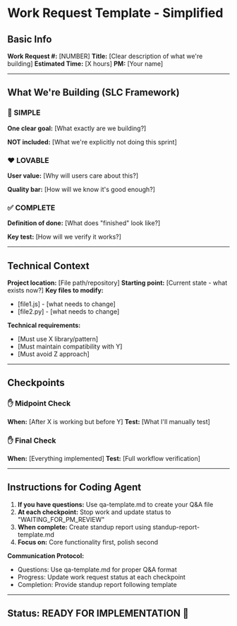 # Work Request Template - Simplified

## Basic Info

**Work Request #:** [NUMBER]
**Title:** [Clear description of what we're building]
**Estimated Time:** [X hours]
**PM:** [Your name]

---

## What We're Building (SLC Framework)

### 🎯 SIMPLE
**One clear goal:** [What exactly are we building?]

**NOT included:** [What we're explicitly not doing this sprint]

### ❤️ LOVABLE  
**User value:** [Why will users care about this?]

**Quality bar:** [How will we know it's good enough?]

### ✅ COMPLETE
**Definition of done:** [What does "finished" look like?]

**Key test:** [How will we verify it works?]

---

## Technical Context

**Project location:** [File path/repository]
**Starting point:** [Current state - what exists now?]
**Key files to modify:** 
- [file1.js] - [what needs to change]
- [file2.py] - [what needs to change]

**Technical requirements:**
- [Must use X library/pattern]
- [Must maintain compatibility with Y]
- [Must avoid Z approach]

---

## Checkpoints

### ✋ Midpoint Check
**When:** [After X is working but before Y]
**Test:** [What I'll manually test]

### ✋ Final Check  
**When:** [Everything implemented]
**Test:** [Full workflow verification]

---

## Instructions for Coding Agent

1. **If you have questions:** Use qa-template.md to create your Q&A file
2. **At each checkpoint:** Stop work and update status to "WAITING_FOR_PM_REVIEW"
3. **When complete:** Create standup report using standup-report-template.md
4. **Focus on:** Core functionality first, polish second

**Communication Protocol:**
- Questions: Use qa-template.md for proper Q&A format
- Progress: Update work request status at each checkpoint
- Completion: Provide standup report following template

---

## Status: READY FOR IMPLEMENTATION 🚀